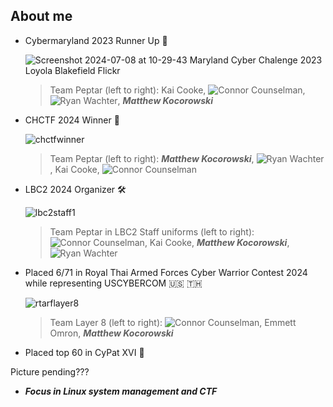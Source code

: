 <h2 align="left"> About me </h2>

- Cybermaryland 2023 Runner Up 🥈
  
  ![Screenshot 2024-07-08 at 10-29-43 Maryland Cyber Chalenge 2023 Loyola Blakefield Flickr](https://github.com/mattkoco/mattkoco/assets/108554371/eb96998a-85d2-4b6a-923a-b97a01301435)

  > Team Peptar (left to right): Kai Cooke, ![Connor Counselman](https://github.com/ConnorC455), ![Ryan Wachter](https://github.com/rcwachter), ***Matthew Kocorowski***

- CHCTF 2024 Winner 🥇

  ![chctfwinner](https://github.com/mattkoco/mattkoco/assets/108554371/9cb15aa5-b660-45b4-90c9-9be83dbd7c6e)

  > Team Peptar (left to right): ***Matthew Kocorowski***, ![Ryan Wachter](https://github.com/rcwachter), Kai Cooke, ![Connor Counselman](https://github.com/ConnorC455)
  
- LBC2 2024 Organizer 🛠

  ![lbc2staff1](https://github.com/mattkoco/mattkoco/assets/108554371/f1c1e564-965b-4232-b4d9-51211187e153)

  > Team Peptar in LBC2 Staff uniforms (left to right): ![Connor Counselman](https://github.com/ConnorC455), Kai Cooke, ***Matthew Kocorowski***, ![Ryan Wachter](https://github.com/rcwachter)

- Placed 6/71 in Royal Thai Armed Forces Cyber Warrior Contest 2024 while representing USCYBERCOM 🇺🇸 🇹🇭
  
  ![rtarflayer8](https://github.com/mattkoco/mattkoco/assets/108554371/585b3aa7-0e84-4963-960b-8a54c321f06c)

  > Team Layer 8 (left to right): ![Connor Counselman](https://github.com/ConnorC455), Emmett Omron, ***Matthew Kocorowski***

- Placed top 60 in CyPat XVI 🐧

Picture pending???
  
- ***Focus in Linux system management and CTF***
